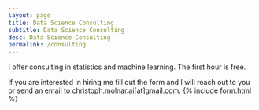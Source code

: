 ```yaml
---
layout: page
title: Data Science Consulting
subtitle: Data Science Consulting
desc: Data Science Consulting
permalink: /consulting
---
```


I offer consulting in statistics and machine learning. The first hour is free.

If you are interested in hiring me fill out the form and I will reach out to you or send an email to christoph.molnar.ai[at]gmail.com. 
{% include form.html %}
